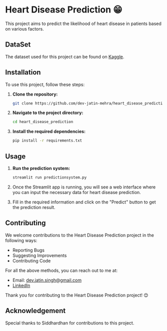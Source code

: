 # Heart Disease Prediction 😁

This project aims to predict the likelihood of heart disease in patients based on various factors.

## DataSet

The dataset used for this project can be found on [Kaggle](https://www.kaggle.com/datasets/johnsmith88/heart-disease-dataset).

## Installation

To use this project, follow these steps:

1. **Clone the repository:**
    ```sh
    git clone https://github.com/dev-jatin-mehra/heart_disease_prediction.git
    ```

2. **Navigate to the project directory:**
    ```sh
    cd heart_disease_prediction
    ```

3. **Install the required dependencies:**
    ```sh
    pip install -r requirements.txt
    ```

## Usage

1. **Run the prediction system:**
    ```sh
    streamlit run predictionsystem.py
    ```

2. Once the Streamlit app is running, you will see a web interface where you can input the necessary data for heart disease prediction.

3. Fill in the required information and click on the "Predict" button to get the prediction result.

## Contributing

We welcome contributions to the Heart Disease Prediction project in the following ways:

- Reporting Bugs
- Suggesting Improvements
- Contributing Code

For all the above methods, you can reach out to me at:
- Email: dev.jatin.singh@gmail.com
- [LinkedIn](https://www.linkedin.com/in/jatinsinghmehra)

Thank you for contributing to the Heart Disease Prediction project! 😊

## Acknowledgement

Special thanks to Siddhardhan for contributions to this project.
